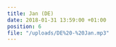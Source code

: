 ```yaml
---
title: Jan (DE)
date: 2018-01-31 13:59:00 +01:00
position: 6
file: "/uploads/DE%20-%20Jan.mp3"
---
```


